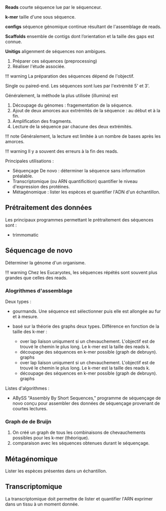 __Reads__ courte séquence lue par le séquenceur.

__k-mer__ taille d'une sous séquence.

__configs__ séquence génomique continue résultant de l'assemblage de reads.

__Scaffolds__ ensemble de contigs dont l’orientation et la taille des gaps est connue.

__Unitigs__ aligenment de séquences non ambigues.

1. Préparer ces séquences (preprocessing)
2. Réaliser l'étude associée.

!!! warning
    La préparation des séquences dépend de l'objectif.

Single ou paired-end. Les séquences sont lues par l'extrémité 5' et 3'.

Généralement, la méthode la plus utilisée (illumina) est 

1. Découpage du génomes : fragementation de la séquence.
2. Ajout de deux amorces aux extrémités de la séquence : au début et à la fin.
3. Amplification des fragments.
4. Lecture de la séquence par chacune des deux extrémités.

!!! note
    Généralement, la lecture est limitée à un nombre de bases après les amorces.

!!! warning
    Il y a souvent des erreurs à la fin des reads.

Principales utilisations :

* Séquençage De novo : déterminer la séquence sans information préalable.
* Transcriptomique (ou ARN quantificition) quantifier le niveau d'expression des protéines.
* Métagénomique : lister les espèces et quantifier l'ADN d'un échantillon.

## Prétraitement des données

Les principaux programmes permettant le prétraitement des séquences sont :

* trimmomatic

## Séquencage de novo

Déterminer la génome d'un organisme.

!!! warning
    Chez les Eucaryotes, les séquences répétés sont souvent plus grandes que celles des reads.

### Alogrithmes d'assemblage

Deux types :

* gourmands. Une séquence est sélectionner puis elle est allongée au fur et à mesure.
* basé sur la théorie des graphs deux types. Différence en fonction de la taille des k-mer :

    * over lap liaison uniqument si un chevauchement. L'objectif est de trouvé le chemin le plus long. Le k-mer est la taille des reads k.
    * découpage des séquences en k-mer possible (graph de debruyn). graphs
    * over lap liaison uniqument si un chevauchement. L'objectif est de trouvé le chemin le plus long. Le k-mer est la taille des reads k.
    * découpage des séquences en k-mer possible (graph de debruyn). graphs

Listes d'algorithmes :

* ABySS "Assembly By Short Sequences," programme de séquençage de novo conçu pour assembler des données de séquençage provenant de courtes lectures.​

### Graph de de Bruijn

1. On créé un graph de tous les combinaisons de chevauchements possibles pour les k-mer (théorique). 
2. comparaison avec les séquences obtenues durant le séquençage.

## Métagénomique

Lister les espèces présentes dans un échantillon.

## Transcriptomique

La transcriptomique doit permettre de lister et quantifier l'ARN exprimer dans un tissu à un moment donnée.
